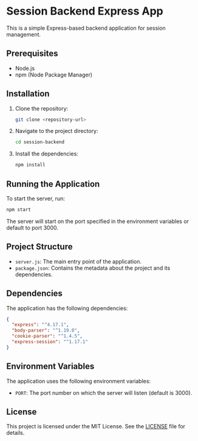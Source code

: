 # Session Backend Express App

This is a simple Express-based backend application for session management.

## Prerequisites

- Node.js
- npm (Node Package Manager)

## Installation

1. Clone the repository:
    ```sh
    git clone <repository-url>
    ```
2. Navigate to the project directory:
    ```sh
    cd session-backend
    ```
3. Install the dependencies:
    ```sh
    npm install
    ```

## Running the Application

To start the server, run:
```sh
npm start
```

The server will start on the port specified in the environment variables or default to port 3000.

## Project Structure

- `server.js`: The main entry point of the application.
- `package.json`: Contains the metadata about the project and its dependencies.

## Dependencies

The application has the following dependencies:
```json
{
  "express": "^4.17.1",
  "body-parser": "^1.19.0",
  "cookie-parser": "^1.4.5",
  "express-session": "^1.17.1"
}
```

## Environment Variables

The application uses the following environment variables:
- `PORT`: The port number on which the server will listen (default is 3000).

## License

This project is licensed under the MIT License. See the [LICENSE](./LICENSE) file for details.
